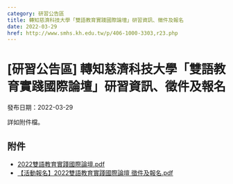 ```yaml
---
category: 研習公告區
title: 轉知慈濟科技大學「雙語教育實踐國際論壇」研習資訊、徵件及報名
date: 2022-03-29
href: http://www.smhs.kh.edu.tw/p/406-1000-3303,r23.php
---
```


# [研習公告區] 轉知慈濟科技大學「雙語教育實踐國際論壇」研習資訊、徵件及報名

發布日期：2022-03-29

詳如附件檔。

## 附件

- [2022雙語教育實踐國際論壇.pdf](https://www.smhs.kh.edu.tw/var/file/0/1000/attach/5/pta_3066_7160429_54301.pdf)
- [【活動報名】2022雙語教育實踐國際論壇 徵件及報名.pdf](https://www.smhs.kh.edu.tw/var/file/0/1000/attach/5/pta_3067_7822632_54301.pdf)
